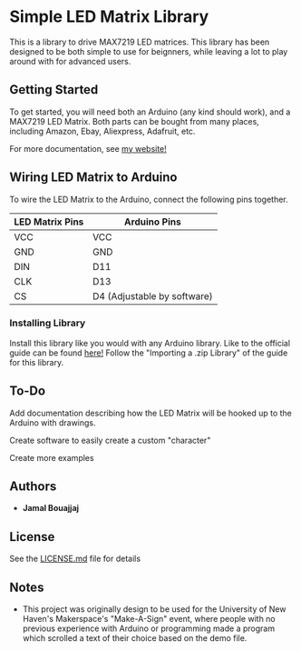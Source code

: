 # Simple LED Matrix Library

This is a library to drive MAX7219 LED matrices. This library has been designed to be both simple to use for beignners, while leaving a lot to play around with for advanced users. 

## Getting Started

To get started, you will need both an Arduino (any kind should work), and a MAX7219 LED Matrix. Both parts can be bought from many places, including Amazon, Ebay, Aliexpress, Adafruit, etc.

For more documentation, see [my website!](https://electro707.com/documentation/projects/simple_led_library/index.php)

## Wiring LED Matrix to Arduino

To wire the LED Matrix to the Arduino, connect the following pins together.

| LED Matrix Pins | Arduino Pins |
| --- | --- |
| VCC | VCC |
| GND | GND |
| DIN | D11 |
| CLK | D13 |
| CS | D4 (Adjustable by software) |

### Installing Library

Install this library like you would with any Arduino library.
Like to the official guide can be found [here!](https://www.arduino.cc/en/Guide/Libraries)
Follow the "Importing a .zip Library" of the guide for this library.

## To-Do
Add documentation describing how the LED Matrix will be hooked up to the Arduino with drawings. 

Create software to easily create a custom "character"

Create more examples

## Authors

* **Jamal Bouajjaj** 

## License

See the [LICENSE.md](LICENSE.md) file for details

## Notes

* This project was originally design to be used for the University of New Haven's Makerspace's "Make-A-Sign" event, where people with no previous experience with Arduino or programming made a program which scrolled a text of their choice based on the demo file.

